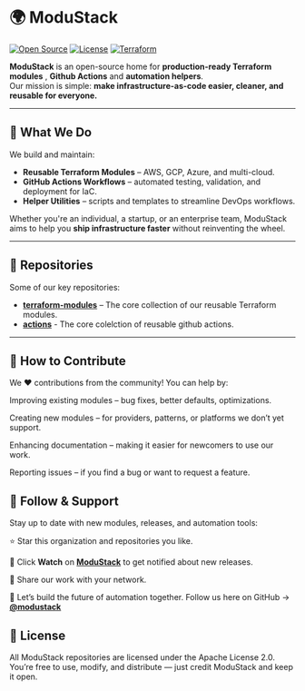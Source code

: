# 🌍 ModuStack

[![Open Source](https://badges.frapsoft.com/os/v1/open-source.svg?v=103)](https://opensource.org/)
[![License](https://img.shields.io/badge/license-Apache%202.0-blue.svg)](LICENSE)
[![Terraform](https://img.shields.io/badge/Terraform-%235835CC.svg?logo=terraform&logoColor=white)](https://www.terraform.io/)

**ModuStack** is an open-source home for **production-ready Terraform modules** , **Github Actions** and **automation helpers**.  
Our mission is simple: **make infrastructure-as-code easier, cleaner, and reusable for everyone.**

---

## 🚀 What We Do

We build and maintain:

- **Reusable Terraform Modules** – AWS, GCP, Azure, and multi-cloud.
- **GitHub Actions Workflows** – automated testing, validation, and deployment for IaC.
- **Helper Utilities** – scripts and templates to streamline DevOps workflows.

Whether you're an individual, a startup, or an enterprise team, ModuStack aims to help you **ship infrastructure faster** without reinventing the wheel.

---

## 📂 Repositories

Some of our key repositories:

- [**terraform-modules**](https://github.com/modustack/terraform-modules) – The core collection of our reusable Terraform modules.
- [**actions**](https://github.com/modustack/actions) - The core colelction of reusable github actions.

---

## 🤝 How to Contribute
We ❤️ contributions from the community!
You can help by:

Improving existing modules – bug fixes, better defaults, optimizations.

Creating new modules – for providers, patterns, or platforms we don’t yet support.

Enhancing documentation – making it easier for newcomers to use our work.

Reporting issues – if you find a bug or want to request a feature.

## 📢 Follow & Support
Stay up to date with new modules, releases, and automation tools:

⭐ Star this organization and repositories you like.

🔔 Click **Watch** on [**ModuStack**](https://github.com/modustack/)  to get notified about new releases.

📣 Share our work with your network.

💬 Let’s build the future of automation together.
Follow us here on GitHub → [**@modustack**](https://github.com/modustack/) 

## 📜 License
All ModuStack repositories are licensed under the Apache License 2.0.
You’re free to use, modify, and distribute — just credit ModuStack and keep it open.
